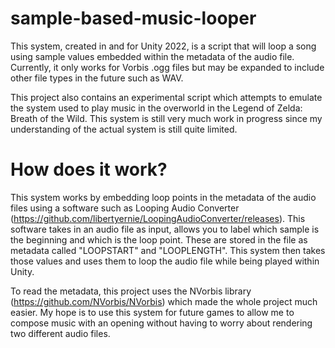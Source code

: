 # sample-based-music-looper

This system, created in and for Unity 2022, is a script that will loop a song using sample values embedded within the metadata of the audio file. Currently, it only works for Vorbis .ogg files but may be expanded to include other file types in the future such as WAV. 

This project also contains an experimental script which attempts to emulate the system used to play music in the overworld in the Legend of Zelda: Breath of the Wild. This system is still very much work in progress since my understanding of the actual system is still quite limited.

# How does it work?

This system works by embedding loop points in the metadata of the audio files using a software such as Looping Audio Converter (https://github.com/libertyernie/LoopingAudioConverter/releases). This software takes in an audio file as input, allows you to label which sample is the beginning and which is the loop point. These are stored in the file as metadata called "LOOPSTART" and "LOOPLENGTH". This system then takes those values and uses them to loop the audio file while being played within Unity.

To read the metadata, this project uses the NVorbis library (https://github.com/NVorbis/NVorbis) which made the whole project much easier. My hope is to use this system for future games to allow me to compose music with an opening without having to worry about rendering two different audio files.
